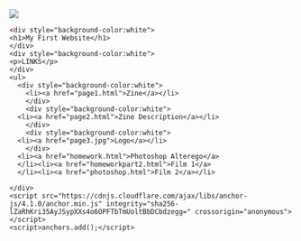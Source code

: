 <html lang="en-US">
    <head>
    <meta charset="UTF-8">
    <meta http-equiv="X-UA-Compatible" content="IE=edge">
    <meta name="viewport" content="width=device-width, initial-scale=1">

<!-- Begin Jekyll SEO tag v2.5.0 -->
<title>kingloyola.github.io '|' html, css</title>
<meta name="generator" content="Jekyll v3.7.4">
<meta property="og:title" content="kingloyola.github.io">
<meta property="og:locale" content="en_US">
<meta name="description" content="html, css">
<meta property="og:description" content="html, css">
<link rel="canonical" href="https://kingloyola.github.io/">
<meta property="og:url" content="https://kingloyola.github.io/">
<meta property="og:site_name" content="kingloyola.github.io">
<script type="application/ld+json">
{"headline":"kingloyola.github.io","@type":"WebSite","url":"https://kingloyola.github.io/","name":"kingloyola.github.io","description":"html, css","@context":"http://schema.org"}</script>
<!-- End Jekyll SEO tag -->

<link rel="stylesheet" href="/assets/css/style.css?v=89ba95dc55d01da68e2151c6ef1a99a6861c77a7">

</head>



  <body>
    <div class="container-lg px-3 my-5 markdown-body">
   <img src=”https://tenor.com/view/terio-popeyes-kid-looking-gif-4814655”>
  
       
      


  <meta charset="utf-8">
  <link href="https://fonts.googleapis.com/css? family=Times New Roman" rel="stylesheet">
  <link href="https://fonts.googleapis.com/css?family=Times New Roman" rel="stylesheet">
  


   

    <div style="background-color:white">
    <h1>My First Website</h1>
    </div>
    <div style="background-color:white">
    <p>LINKS</p>
    </div>
    <ul>
      <div style="background-color:white">
        <li><a href="page1.html">Zine</a></li>
        </div>
        <div style="background-color:white">
      <li><a href="page2.html">Zine Description</a></li>
        </div>
        <div style="background-color:white">
      <li><a href="page3.jpg">Logo</a></li>
        </div>
      <li><a href="homework.html">Photoshop Alterego</a>
      </li><li><a href="homeworkpart2.html">Film 1</a>
      </li><li><a href="photoshop.html">Film 2</a></li>
 

</ul>


      
    </div>
    <script src="https://cdnjs.cloudflare.com/ajax/libs/anchor-js/4.1.0/anchor.min.js" integrity="sha256-lZaRhKri35AyJSypXXs4o6OPFTbTmUoltBbDCbdzegg=" crossorigin="anonymous"></script>
    <script>anchors.add();</script>
    
  

</body></html>
